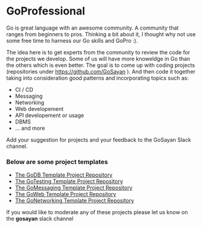 # GoProfessional

Go is great language with an awesome community. A community that ranges from beginners to pros. Thinking a bit about it, I thought why not use some free time to harness our Go skills and GoPro :).

The idea here is to get experts from the community to review the code for the projects we develop. Some of us will have more knoweldge in Go than the others which is even better. The goal is to come up with coding projects (repositories under https://github.com/GoSayan ). And then code it together taking into consideration good patterns and incorporating topics such as:
- CI / CD
- Messaging
- Networking
- Web developement
- API developement or usage
- DBMS
- ... and more

Add your suggestion for projects and your feedback to the GoSayan Slack channel. 

### Below are some project templates 

- [The GoDB Template Project Repository](https://github.com/GoSayan/GoDB)
- [The GoTesting Template Project Repository](https://github.com/GoSayan/GoTesting)
- [The GoMessaging Template Project Repository](https://github.com/GoSayan/GoMessaging)
- [The GoWeb Template Project Repository](https://github.com/GoSayan/GoWeb)
- [The GoNetworking Template Project Repository](https://github.com/GoSayan/GoNetworking)

If you would like to moderate any of these projects please let us know on the **gosayan** slack channel
